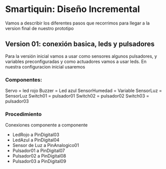 # Smartiquin: Diseño Incremental
Vamos a describir los diferentes pasos que recorrimos para llegar a la version final de nuestro prototipo

## Version 01: conexión basica, leds y pulsadores
Para la versión inicial vamos a usar como sensores algunos pulsadores, y variables preconfiguradas y como actuadores vamos a usar leds. 
En nuestra configuracion inicial usaremos

### Componentes: 
Servo = led rojo
Buzzer = Led azul
SensorHumedad = Variable
SensorLuz = SensorLuz
Switch01 = pulsador01
Switch02 = pulsador02
Switch03 = pulsador03

### Procedimiento 
Conexiones componente a componente
* LedRojo a PinDigital03
* LedAzul a PinDigital04
* Sensor de Luz a PinAnalogico01
* Pulsador01 a PinDigital07
* Pulsador02 a PinDigital08
* Pulsador03 a PinDigital09